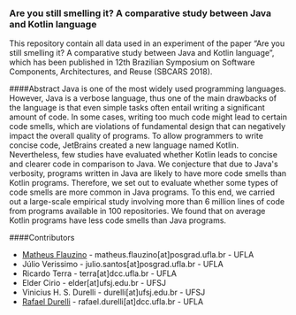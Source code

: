### Are you still smelling it? A comparative study between Java and Kotlin language

This repository contain all data used in an experiment of the paper “Are you still smelling it? A comparative study between Java and Kotlin language”, which has been published in 12th Brazilian Symposium on Software Components, Architectures, and Reuse (SBCARS 2018).

####Abstract
Java is one of the most widely used programming languages. However, Java is a verbose language, thus one of the main drawbacks of the language is that even simple tasks often entail writing a significant amount of code. In some cases, writing too much code might lead to certain code smells, which are violations of fundamental design that can negatively impact the overall quality of programs. To allow programmers to write concise code, JetBrains created a new language named Kotlin. Nevertheless, few studies have evaluated whether Kotlin leads to concise and clearer code in comparison to Java. We conjecture that due to Java's verbosity, programs written in Java are likely to have more code smells than Kotlin programs. Therefore, we set out to evaluate whether some types of code smells are more common in Java programs. To this end, we carried out a large-scale empirical study involving more than 6 million lines of code from programs available in 100 repositories. We found that on average Kotlin programs have less code smells than Java programs.

####Contributors
- [Matheus Flauzino](https://github.com/matheusflauzino/) - matheus.flauzino[at]posgrad.ufla.br - UFLA
- Júlio Verissimo - julio.santos[at]posgrad.ufla.br - UFLA
- Ricardo Terra - terra[at]dcc.ufla.br - UFLA
- Elder Cirio - elder[at]ufsj.edu.br - UFSJ
- Vinicius H. S. Durelli - durelli[at]ufsj.edu.br - UFSJ
- [Rafael Durelli](https://github.com/rdurelli) - rafael.durelli[at]dcc.ufla.br - UFLA
